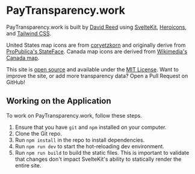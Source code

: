 # PayTransparency.work

PayTransparency.work is built by <a href="https://ktema.org">David Reed</a> using
<a href="https://kit.svelte.dev">SvelteKit</a>,
<a href="https://heroicons.com/">Heroicons</a>, and
<a href="https://tailwindcss.com/">Tailwind CSS</a>.

</p>
<p>
	United States map icons are from
	<a href="https://github.com/coryetzkorn/state-svg-defs">coryetzkorn</a> and originally derive from
	<a href="https://github.com/propublica/stateface">ProPublica's StateFace</a>. Canada map icons are
	derived from <a href="https://commons.wikimedia.org/wiki/File:Canada_blank_map.svg">Wikimedia's Canada
	map</a>.
</p>
<p>
	This site is <a href="https://github.com/davidmreed/paytransparency.work">open source</a> and
	available under the
	<a href="https://github.com/davidmreed/paytransparency.work/blob/main/LICENSE">MIT License</a>.
	Want to improve the site, or add more transparency data? Open a Pull Request on GitHub!
</p>

## Working on the Application

To work on PayTransparency.work, follow these steps.

1. Ensure that you have `git` and `npm` installed on your computer.
1. Clone the Git repo.
1. Run `npm install` in the repo to install dependencies.
1. Run `npm run dev` to start the hot-reloading dev environment.
1. Run `npm run build` to build the static files. This is important to validate that changes don't impact SvelteKit's ability to statically render the entire site.
